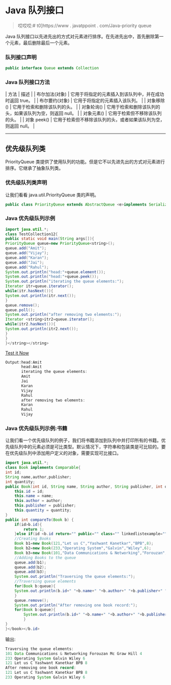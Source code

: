 # Java 队列接口

> 哎哎哎:# t0]https://www . javatppoint . com/Java-priority queue

Java 队列接口以先进先出的方式对元素进行排序。在先进先出中，首先删除第一个元素，最后删除最后一个元素。

### 队列接口声明

```java
public interface Queue extends Collection
```

### Java 队列接口方法

| 方法 | 描述 |
| 布尔加法(对象) | 它用于将指定的元素插入到该队列中，并在成功时返回 true。 |
| 布尔要约(对象) | 它用于将指定的元素插入该队列。 |
| 对象移除() | 它用于检索和删除该队列的头。 |
| 对象轮询() | 它用于检索和删除该队列的头，如果该队列为空，则返回 null。 |
| 对象元素() | 它用于检索但不移除该队列的头。 |
| 对象 peek() | 它用于检索但不移除该队列的头，或者如果该队列为空，则返回 null。 |

* * *

## 优先级队列类

PriorityQueue 类提供了使用队列的功能。但是它不以先进先出的方式对元素进行排序。它继承了抽象队列类。

### 优先级队列类声明

让我们看看 java.util.PriorityQueue 类的声明。

```java
public class PriorityQueue extends AbstractQueue <e>implements Serializable</e> 
```

### Java 优先级队列示例

```java
import java.util.*;
class TestCollection12{
public static void main(String args[]){
PriorityQueue queue=new PriorityQueue<string>();
queue.add("Amit");
queue.add("Vijay");
queue.add("Karan");
queue.add("Jai");
queue.add("Rahul");
System.out.println("head:"+queue.element());
System.out.println("head:"+queue.peek());
System.out.println("iterating the queue elements:");
Iterator itr=queue.iterator();
while(itr.hasNext()){
System.out.println(itr.next());
}
queue.remove();
queue.poll();
System.out.println("after removing two elements:");
Iterator <string>itr2=queue.iterator();
while(itr2.hasNext()){
System.out.println(itr2.next());
}
}
}</string></string> 
```

[Test it Now](https://www.javatpoint.com/opr/test.jsp?filename=TestCollection12)

```java
Output:head:Amit
       head:Amit
       iterating the queue elements:
       Amit
       Jai
       Karan
       Vijay
       Rahul
       after removing two elements:
       Karan
       Rahul
       Vijay

```

### Java 优先级队列示例:书籍

让我们看一个优先级队列的例子，我们将书籍添加到队列中并打印所有的书籍。优先级队列中的元素必须是可比类型。默认情况下，字符串和包装类是可比较的。要在优先级队列中添加用户定义的对象，需要实现可比接口。

```java
import java.util.*;
class Book implements Comparable{
int id;
String name,author,publisher;
int quantity;
public Book(int id, String name, String author, String publisher, int quantity) {
	this.id = id;
	this.name = name;
	this.author = author;
	this.publisher = publisher;
	this.quantity = quantity;
}
public int compareTo(Book b) {
	if(id>b.id){
		return 1;
	}else if(id <b.id return="" public="" class="" linkedlistexample="" static="" void="" main="" args="" queue="">queue=new PriorityQueue<book>();
	//Creating Books
	Book b1=new Book(121,"Let us C","Yashwant Kanetkar","BPB",8);
	Book b2=new Book(233,"Operating System","Galvin","Wiley",6);
	Book b3=new Book(101,"Data Communications & Networking","Forouzan","Mc Graw Hill",4);
	//Adding Books to the queue
	queue.add(b1);
	queue.add(b2);
	queue.add(b3);
	System.out.println("Traversing the queue elements:");
	//Traversing queue elements
	for(Book b:queue){
	System.out.println(b.id+" "+b.name+" "+b.author+" "+b.publisher+" "+b.quantity);
	}
	queue.remove();
	System.out.println("After removing one book record:");
	for(Book b:queue){
		System.out.println(b.id+" "+b.name+" "+b.author+" "+b.publisher+" "+b.quantity);
		}
}
}</book></b.id> 
```

输出:

```java
Traversing the queue elements:
101 Data Communications & Networking Forouzan Mc Graw Hill 4
233 Operating System Galvin Wiley 6
121 Let us C Yashwant Kanetkar BPB 8
After removing one book record:
121 Let us C Yashwant Kanetkar BPB 8
233 Operating System Galvin Wiley 6

```